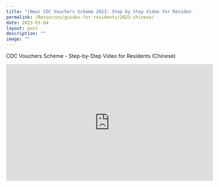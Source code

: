 ```yaml
---
title: "(New) CDC Vouchers Scheme 2023: Step by Step Video for Residents (Chinese)"
permalink: /Resources/guides-for-residents/2023-chinese/
date: 2023-01-04
layout: post
description: ""
image: ""
---
```

CDC Vouchers Scheme - Step-by-Step Video for Residents (Chinese)


<iframe width="560" height="315" src="https://www.youtube.com/embed/1df0-GFcRio" title="YouTube video player" frameborder="0" allow="accelerometer; autoplay; clipboard-write; encrypted-media; gyroscope; picture-in-picture" allowfullscreen></iframe>